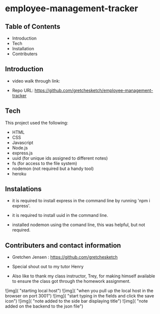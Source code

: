 # employee-management-tracker
Table of Contents
-------------------------------------------------------------------------------------------------------

 * Introduction
 * Tech
 * Installation
 * Contributers



 Introduction
----------------------------------------------------------------------------------------------------------



    

    

 * video walk through link: 

 * Repo URL: https://github.com/gretchesketch/employee-management-tracker



Tech
------------------------------------------------------------------------------------------

This project used the following:

 * HTML
 * CSS
 * Javascript
 * Node.js
 * express.js
 * uuid (for unique ids assigned to different notes)
 * fs (for access to the file system)
 * nodemon (not required but a handy tool)
 * heroku


Instalations
--------------------------------------------------------------------------------------------
 
 * it is required to install express in the command line by running 'npm i express'.

 * it is required to install uuid in the command line.

 * installed nodemon using the comand line, this was helpful, but not required.




 Contributers and contact information
----------------------------------------------------------------------------------------
 
 * Gretchen Jensen : https://github.com/gretchesketch

 * Special shout out to my tutor Henry

 * Also like to thank my class instructor, Trey, for making himself available to ensure the class got through the homework assignment.





 ![img]( "starting local host")
 ![img]( "when you pull up the local host in the browser on port 3001")
 ![img]( "start typing in the fields and click the save icon")
 ![img]( "note added to the side bar displaying title")
 ![img]( "note added on the backend to the json file")